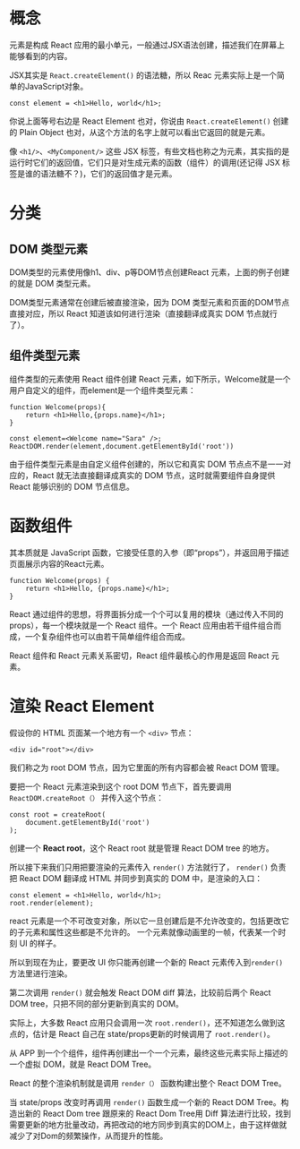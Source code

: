 # 概念
元素是构成 React 应用的最小单元，一般通过JSX语法创建，描述我们在屏幕上能够看到的内容。
    
JSX其实是 ```React.createElement()``` 的语法糖，所以 Reac 元素实际上是一个简单的JavaScript对象。

    const element = <h1>Hello, world</h1>;

你说上面等号右边是 React Element 也对，你说由 ```React.createElement()``` 创建的 Plain Object 也对，从这个方法的名字上就可以看出它返回的就是元素。

像 ```<h1/>```、```<MyComponent/>``` 这些 JSX 标签，有些文档也称之为元素，其实指的是运行时它们的返回值，它们只是对生成元素的函数（组件）的调用(还记得 JSX 标签是谁的语法糖不？)，它们的返回值才是元素。

# 分类
## DOM 类型元素
DOM类型的元素使用像h1、div、p等DOM节点创建React 元素，上面的例子创建的就是 DOM 类型元素。

DOM类型元素通常在创建后被直接渲染，因为 DOM 类型元素和页面的DOM节点直接对应，所以 React 知道该如何进行渲染（直接翻译成真实 DOM 节点就行了）。

## 组件类型元素
组件类型的元素使用 React 组件创建 React 元素，如下所示，Welcome就是一个用户自定义的组件，而element是一个组件类型元素：

    function Welcome(props){
        return <h1>Hello,{props.name}</h1>;
    }

    const element=<Welcome name="Sara" />;
    ReactDOM.render(element,document.getElementById('root'))

由于组件类型元素是由自定义组件创建的，所以它和真实 DOM 节点点不是一一对应的，React 就无法直接翻译成真实的 DOM 节点，这时就需要组件自身提供 React 能够识别的 DOM 节点信息。

# 函数组件
其本质就是 JavaScript 函数，它接受任意的入参（即“props”），并返回用于描述页面展示内容的React元素。

    function Welcome(props) {
        return <h1>Hello, {props.name}</h1>;
    }

React 通过组件的思想，将界面拆分成一个个可以复用的模块（通过传入不同的 props），每一个模块就是一个 React 组件。一个 React 应用由若干组件组合而成，一个复杂组件也可以由若干简单组件组合而成。

React 组件和 React 元素关系密切，React 组件最核心的作用是返回 React 元素。

# 渲染 React Element
假设你的 HTML 页面某一个地方有一个 ```<div>``` 节点：

    <div id="root"></div>
我们称之为 root DOM 节点，因为它里面的所有内容都会被 React DOM 管理。

要把一个 React 元素渲染到这个 root DOM 节点下，首先要调用 ``` ReactDOM.createRoot（） ``` 并传入这个节点：

    const root = createRoot(
        document.getElementById('root')
    );

创建一个 **React root**，这个 React root 就是管理 React DOM tree 的地方。


所以接下来我们只用把要渲染的元素传入 ```render()``` 方法就行了， ```render()``` 负责把 React DOM 翻译成 HTML 并同步到真实的 DOM 中，是渲染的入口：

    const element = <h1>Hello, world</h1>;
    root.render(element);


react 元素是一个不可改变对象，所以它一旦创建后是不允许改变的，包括更改它的子元素和属性这些都是不允许的。 一个元素就像动画里的一帧，代表某一个时刻 UI 的样子。

所以到现在为止，要更改 UI 你只能再创建一个新的 React 元素传入到```render()``` 方法里进行渲染。

第二次调用 ```render()``` 就会触发 React DOM diff 算法，比较前后两个 React DOM tree，只把不同的部分更新到真实的 DOM。

实际上，大多数 React 应用只会调用一次 ```root.render()```，还不知道怎么做到这点的，估计是 React 自己在 state/props更新的时候调用了 ```root.render()```。

从 APP 到一个个组件，组件再创建出一个一个元素，最终这些元素实际上描述的一个虚拟 DOM，就是 React DOM Tree。 

React 的整个渲染机制就是调用 ```render（）``` 函数构建出整个 React DOM Tree。

当 state/props 改变时再调用 ```render()``` 函数生成一个新的 React DOM Tree。构造出新的 React Dom tree 跟原来的 React Dom Tree用 Diff 算法进行比较，找到需要更新的地方批量改动，再把改动的地方同步到真实的DOM上，由于这样做就减少了对Dom的频繁操作，从而提升的性能。




